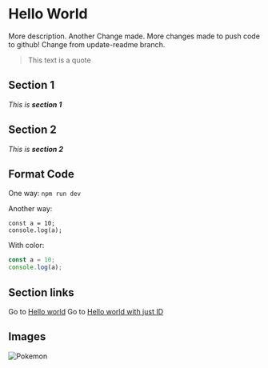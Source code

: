 # Hello World

More description. Another Change made. More changes made to push code to github! Change from update-readme branch.

> This text is a quote

## Section 1
*This is **section 1***

## Section 2
*This is **section 2***

## Format Code
One way: `npm run dev`

Another way:
```
const a = 10;
console.log(a);
```

With color:
```javascript
const a = 10;
console.log(a);
```
## Section links
Go to [Hello world](https://github.com/D1Asif/hello-world/tree/master?tab=readme-ov-file#hello-world)
Go to [Hello world with just ID](#hello-world)

## Images
![Pokemon](https://pixabay.com/vectors/pokemon-pikachu-cute-character-5426712/)

